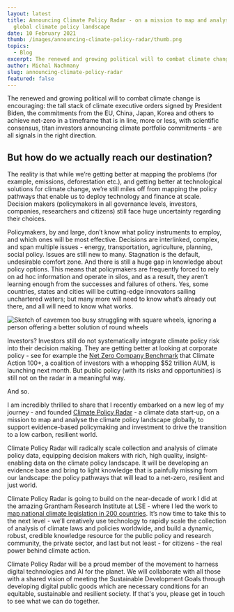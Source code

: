 ```yaml
---
layout: latest
title: Announcing Climate Policy Radar - on a mission to map and analyse the
  global climate policy landscape
date: 10 February 2021
thumb: /images/announcing-climate-policy-radar/thumb.png
topics:
  - Blog
excerpt: The renewed and growing political will to combat climate change is encouraging.
author: Michal Nachmany
slug: announcing-climate-policy-radar
featured: false
---
```

The renewed and growing political will to combat climate change is encouraging: the tall stack of climate executive orders signed by President Biden, the commitments from the EU, China, Japan, Korea and others to achieve net-zero in a timeframe that is in line, more or less, with scientific consensus, titan investors announcing climate portfolio commitments - are all signals in the right direction.  

## But how do we actually reach our destination?

The reality is that while we’re getting better at mapping the problems (for example, emissions, deforestation etc.), and getting better at technological solutions for climate change, we’re still miles off from mapping the policy pathways that enable us to deploy technology and finance at scale. Decision makers (policymakers in all governance levels, investors, companies, researchers and citizens) still face huge uncertainty regarding their choices.

Policymakers, by and large, don’t know what policy instruments to employ, and which ones will be most effective. Decisions are interlinked, complex, and span multiple issues - energy, transportation, agriculture, planning, social policy. Issues are still new to many. Stagnation is the default, undesirable comfort zone. And there is still a huge gap in knowledge about policy options. This means that policymakers are frequently forced to rely on ad hoc information and operate in silos, and as a result, they aren’t learning enough from the successes and failures of others. Yes, some countries, states and cities will be cutting-edge innovators sailing unchartered waters; but many more will need to know what’s already out there, and all will need to know what works.

![Sketch of cavemen too busy struggling with square wheels, ignoring a person offering a better solution of round wheels](/images/announcing-climate-policy-radar/doodle-sketch.png)

Investors? Investors still do not systematically integrate climate policy risk into their decision making. They are getting better at looking at corporate policy - see for example the [Net Zero Company Benchmark](https://climatepolicyradar.org/) that Climate Action 100+, a coalition of investors with a whopping $52 trillion AUM, is launching next month. But public policy (with its risks and opportunities) is still not on the radar in a meaningful way.

And so.

I am incredibly thrilled to share that I recently embarked on a new leg of my journey - and founded [Climate Policy Radar](https://climatepolicyradar.org/) - a climate data start-up, on a mission to map and analyse the climate policy landscape globally, to support evidence-based policymaking and investment to drive the transition to a low carbon, resilient world.

Climate Policy Radar will radically scale collection and analysis of climate policy data, equipping decision makers with rich, high quality, insight-enabling data on the climate policy landscape. It will be developing an evidence base and bring to light knowledge that is painfully missing from our landscape: the policy pathways that will lead to a net-zero, resilient and just world.

Climate Policy Radar is going to build on the near-decade of work I did at the amazing Grantham Research Institute at LSE - where I led the work to [map national climate legislation in 200 countries](https://climatepolicyradar.org/). It’s now time to take this to the next level - we’ll creatively use technology to rapidly scale the collection of analysis of climate laws and policies worldwide, and build a dynamic, robust, credible knowledge resource for the public policy and research community, the private sector, and last but not least - for citizens - the real power behind climate action.

Climate Policy Radar will be a proud member of the movement to harness digital technologies and AI for the planet. We will collaborate with all those with a shared vision of meeting the Sustainable Development Goals through developing digital public goods which are necessary conditions for an equitable, sustainable and resilient society. If that's you, please get in touch to see what we can do together.